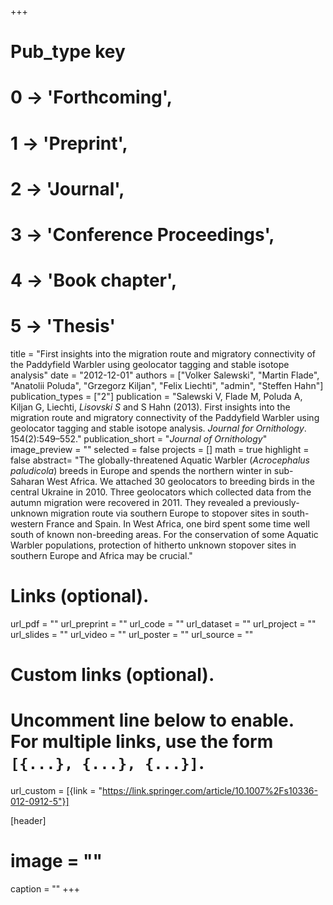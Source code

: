 +++
# Pub_type key
# 0 -> 'Forthcoming',
# 1 -> 'Preprint',
# 2 -> 'Journal',
# 3 -> 'Conference Proceedings',
# 4 -> 'Book chapter',
# 5 -> 'Thesis'
  
title = "First insights into the migration route and migratory connectivity of the Paddyfield Warbler using geolocator tagging and stable isotope analysis"
date = "2012-12-01"
authors = ["Volker Salewski", "Martin Flade", "Anatolii Poluda", "Grzegorz Kiljan", "Felix Liechti", "admin", "Steffen Hahn"]
publication_types = ["2"]
publication = "Salewski V, Flade M, Poluda A, Kiljan G, Liechti, *Lisovski S* and S Hahn (2013). First insights into the migration route and migratory connectivity of the Paddyfield Warbler using geolocator tagging and stable isotope analysis. _Journal for Ornithology_. 154(2):549–552."
publication_short = "_Journal of Ornithology_"
image_preview = ""
selected = false
projects = []
math = true
highlight = false
abstract= "The globally-threatened Aquatic Warbler (_Acrocephalus paludicola_) breeds in Europe and spends the northern winter in sub-Saharan West Africa. We attached 30 geolocators to breeding birds in the central Ukraine in 2010. Three geolocators which collected data from the autumn migration were recovered in 2011. They revealed a previously-unknown migration route via southern Europe to stopover sites in south-western France and Spain. In West Africa, one bird spent some time well south of known non-breeding areas. For the conservation of some Aquatic Warbler populations, protection of hitherto unknown stopover sites in southern Europe and Africa may be crucial."
  
# Links (optional).
url_pdf = ""
url_preprint = ""
url_code = ""
url_dataset = ""
url_project = ""
url_slides = ""
url_video = ""
url_poster = ""
url_source = ""
  
# Custom links (optional).
#   Uncomment line below to enable. For multiple links, use the form `[{...}, {...}, {...}]`.
url_custom = [{link = "https://link.springer.com/article/10.1007%2Fs10336-012-0912-5"}]
  
[header]
# image = ""
caption = ""
+++
